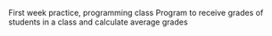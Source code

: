 First week practice, programming class
Program to receive grades of students in a class and calculate average grades
